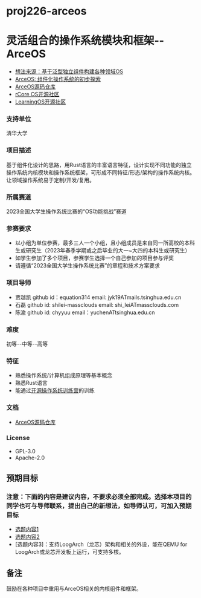 # proj226-arceos
# 灵活组合的操作系统模块和框架--ArceOS
- [想法来源：基于泛型独立组件构建各种领域OS](https://github.com/chyyuu/thoughts/blob/main/tangram-oskits.md)
- [ArceOS: 组件化操作系统的初步探索](https://learningos.github.io/os-lectures/oslabs/biglabs.html#2)
- [ArceOS源码仓库](https://github.com/rcore-os/arceos)
- [rCore OS开源社区](https://github.com/rcore-os/)
- [LearningOS开源社区](https://github.com/learningos)

### 支持单位 
清华大学

### 项目描述
基于组件化设计的思路，用Rust语言的丰富语言特征，设计实现不同功能的独立操作系统内核模块和操作系统框架，可形成不同特征/形态/架构的操作系统内核。让领域操作系统易于定制/开发/复用。

### 所属赛道
2023全国大学生操作系统比赛的“OS功能挑战”赛道

### 参赛要求

- 以小组为单位参赛，最多三人一个小组，且小组成员是来自同一所高校的本科生或研究生（2023年春季学期或之后毕业的大一~大四的本科生或研究生）
- 如学生参加了多个项目，参赛学生选择一个自己参加的项目参与评奖
- 请遵循“2023全国大学生操作系统比赛”的章程和技术方案要求

### 项目导师

- 贾越凯 github id：equation314 email: jyk19ATmails.tsinghua.edu.cn
- 石磊 github id: shilei-massclouds email: shi_leiATmassclouds.com
- 陈渝 github id: chyyuu   email：yuchenATtsinghua.edu.cn


### 难度

初等--中等--高等

### 特征

- 熟悉操作系统/计算机组成原理等基本概念
- 熟悉Rust语言
- 能通过[开源操作系统训练营](https://github.com/learningos)的训练



### 文档

- [ArceOS源码仓库](https://github.com/rcore-os/arceos)

### License

- GPL-3.0 
- Apache-2.0



## 预期目标

### 注意：下面的内容是建议内容，不要求必须全部完成。选择本项目的同学也可与导师联系，提出自己的新想法，如导师认可，可加入预期目标

- [选题内容1](https://learningos.github.io/os-lectures/oslabs/biglabs.html#15)
- [选题内容2](https://learningos.github.io/os-lectures/oslabs/biglabs.html#16)
- [选题内容3]：支持LoogArch（龙芯）架构和相关的外设，能在QEMU for LoogArch或龙芯开发板上运行，可支持多核。

## 备注

鼓励在各种项目中重用与ArceOS相关的内核组件和框架。
